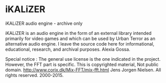 # iKALiZER
iKALiZER audio engine - archive only

iKALiZER is an audio engine in the form of an external library intended primarily for video games and which can be used by Urban Terror as an alternative audio engine.
I leave the source code here for informational, educational, research, and archival purposes.
Alexia Gossa.

Special notice :
The general use license is the one indicated in the project.
However, the FFT part is specific.
This is copyrighted material, Not public domain.
http://www.corix.dk/Mix-FFT/mix-fft.html
Jens Jorgen Nielsen. All rights reserved. 2000-2015.
